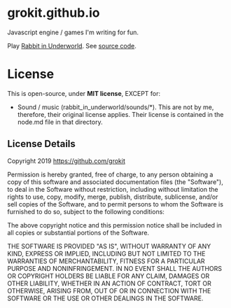 # grokit.github.io

Javascript engine / games I'm writing for fun.

Play [Rabbit in Underworld](https://grokit.github.io/rabbit_in_underworld). See [source code](https://github.com/grokit/grokit.github.io/tree/master/rabbit_in_underworld).

# License

This is open-source, under **MIT license**, EXCEPT for:

- Sound / music (rabbit_in_underworld/sounds/\*). This are not by me, therefore, their original license applies. Their license is contained in the node.md file in that directory.

## License Details

Copyright 2019 https://github.com/grokit

Permission is hereby granted, free of charge, to any person obtaining a copy of this software and associated documentation files (the "Software"), to deal in the Software without restriction, including without limitation the rights to use, copy, modify, merge, publish, distribute, sublicense, and/or sell copies of the Software, and to permit persons to whom the Software is furnished to do so, subject to the following conditions:

The above copyright notice and this permission notice shall be included in all copies or substantial portions of the Software.

THE SOFTWARE IS PROVIDED "AS IS", WITHOUT WARRANTY OF ANY KIND, EXPRESS OR IMPLIED, INCLUDING BUT NOT LIMITED TO THE WARRANTIES OF MERCHANTABILITY, FITNESS FOR A PARTICULAR PURPOSE AND NONINFRINGEMENT. IN NO EVENT SHALL THE AUTHORS OR COPYRIGHT HOLDERS BE LIABLE FOR ANY CLAIM, DAMAGES OR OTHER LIABILITY, WHETHER IN AN ACTION OF CONTRACT, TORT OR OTHERWISE, ARISING FROM, OUT OF OR IN CONNECTION WITH THE SOFTWARE OR THE USE OR OTHER DEALINGS IN THE SOFTWARE.

